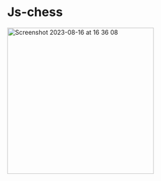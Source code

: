 # Js-chess
<img width="336" alt="Screenshot 2023-08-16 at 16 36 08" src="https://github.com/Serkan-00/Js-chess/assets/124393940/d8edbd62-652b-4872-9e32-48b31f7b67c0">
